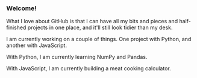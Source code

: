 ### Welcome!

What I love about GitHub is that I can have all my bits and pieces and half-finished projects in one place, and it'll still look tidier than my desk.

I am currently working on a couple of things. One project with Python, and another with JavaScript.

With Python, I am currently learning NumPy and Pandas.

With JavaScript, I am currently building a meat cooking calculator.


<!--
**James-VT/James-VT** is a ✨ _special_ ✨ repository because its `README.md` (this file) appears on your GitHub profile.

👋

Here are some ideas to get you started:

- 🔭 I’m currently working on ...
- 🌱 I’m currently learning ...
- 👯 I’m looking to collaborate on ...
- 🤔 I’m looking for help with ...
- 💬 Ask me about ...
- 📫 How to reach me: ...
- 😄 Pronouns: ...
- ⚡ Fun fact: ...
-->
